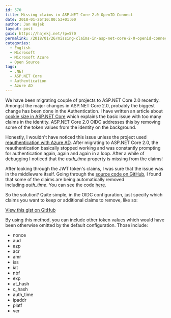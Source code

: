 ```yaml
---
id: 570
title: Missing claims in ASP.NET Core 2.0 OpenID Connect
date: 2018-01-26T10:00:53+01:00
author: Jan Hajek
layout: post
guid: https://hajekj.net/?p=570
permalink: /2018/01/26/missing-claims-in-asp-net-core-2-0-openid-connect/
categories:
  - English
  - Microsoft
  - Microsoft Azure
  - Open Source
tags:
  - .NET
  - ASP.NET Core
  - Authentication
  - Azure AD
---
```


<p>We have been migrating couple of projects to ASP.NET Core 2.0 recently. Amongst the major changes in ASP.NET Core 2.0, probably the biggest change has been done in the Authentication. I have written an article about <a href="https://hajekj.net/2017/03/20/cookie-size-and-cookie-authentication-in-asp-net-core/">cookie size in ASP.NET Core</a>&nbsp;which explains the basic issue with too many claims in the identity. ASP.NET Core 2.0 OIDC addresses this by removing some of the token values from the identity on the background.</p>



<!--more-->



<p>Honestly, I wouldn't have noticed this issue unless the project used <a href="https://hajekj.net/2017/03/06/forcing-reauthentication-with-azure-ad/">reauthentication with Azure AD</a>. After migrating to ASP.NET Core 2.0, the reauthentication basically stopped working and was constantly prompting for authentication again, again and again in a loop. After a while of debugging I noticed that the&nbsp;<em>auth_time</em> property is missing from the claims!</p>



<p>After looking through the JWT token's claims, I was sure that the issue was in the middleware itself. Going through the <a href="https://github.com/aspnet/Security/">source code on GitHub</a>, I found that some of the claims are being automatically removed including&nbsp;<em>auth_time</em>. You can see the code <a href="https://github.com/aspnet/Security/blob/dev/src/Microsoft.AspNetCore.Authentication.OpenIdConnect/OpenIdConnectOptions.cs#L58">here</a>.</p>



<p>So the solution? Quite simple, in the OIDC configuration, just specify which claims you want to keep or additional claims to remove, like so:</p>


<!-- wp:coblocks/gist {"url":"https://gist.github.com/hajekj/17ab3a7a18b1ad545ff000252dc35451","file":"570-1.cs","coblocks":[]} -->
<div class="wp-block-coblocks-gist"><script src="https://gist.github.com/hajekj/17ab3a7a18b1ad545ff000252dc35451.js?file=570-1.cs"></script><noscript><a href="https://gist.github.com/hajekj/17ab3a7a18b1ad545ff000252dc35451#file-570-1-cs">View this gist on GitHub</a></noscript></div>
<!-- /wp:coblocks/gist -->


<p>By using this method, you can include other token values which would have been otherwise omitted by the default configuration. Those include:</p>


<!-- wp:list {"coblocks":[]} -->
<ul><li>nonce</li><li>aud</li><li>azp</li><li>acr</li><li>amr</li><li>iss</li><li>iat</li><li>nbf</li><li>exp</li><li>at_hash</li><li>c_hash</li><li>auth_time</li><li>ipaddr</li><li>platf</li><li>ver</li></ul>
<!-- /wp:list -->